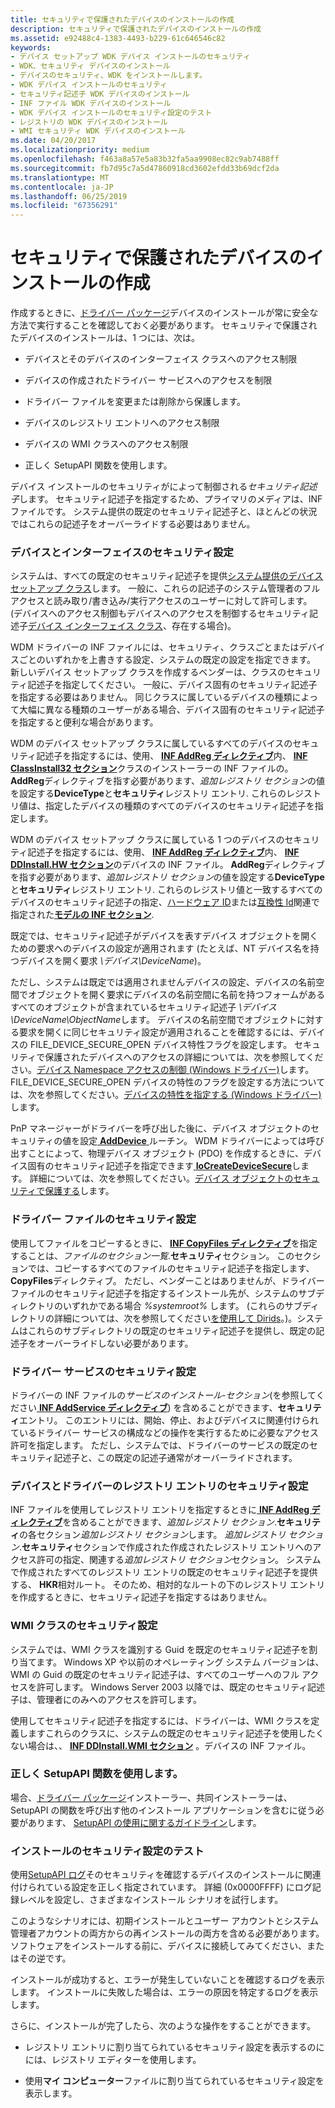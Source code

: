 ```yaml
---
title: セキュリティで保護されたデバイスのインストールの作成
description: セキュリティで保護されたデバイスのインストールの作成
ms.assetid: e92488c4-1383-4493-b229-61c646546c82
keywords:
- デバイス セットアップ WDK デバイス インストールのセキュリティ
- WDK、セキュリティ デバイスのインストール
- デバイスのセキュリティ、WDK をインストールします。
- WDK デバイス インストールのセキュリティ
- セキュリティ記述子 WDK デバイスのインストール
- INF ファイル WDK デバイスのインストール
- WDK デバイス インストールのセキュリティ設定のテスト
- レジストリの WDK デバイスのインストール
- WMI セキュリティ WDK デバイスのインストール
ms.date: 04/20/2017
ms.localizationpriority: medium
ms.openlocfilehash: f463a8a57e5a83b32fa5aa9908ec82c9ab7488ff
ms.sourcegitcommit: fb7d95c7a5d47860918cd3602efdd33b69dcf2da
ms.translationtype: MT
ms.contentlocale: ja-JP
ms.lasthandoff: 06/25/2019
ms.locfileid: "67356291"
---
```

# <a name="creating-secure-device-installations"></a>セキュリティで保護されたデバイスのインストールの作成





作成するときに、[ドライバー パッケージ](driver-packages.md)デバイスのインストールが常に安全な方法で実行することを確認しておく必要があります。 セキュリティで保護されたデバイスのインストールは、1 つには、次は。

-   デバイスとそのデバイスのインターフェイス クラスへのアクセス制限

-   デバイスの作成されたドライバー サービスへのアクセスを制限

-   ドライバー ファイルを変更または削除から保護します。

-   デバイスのレジストリ エントリへのアクセス制限

-   デバイスの WMI クラスへのアクセス制限

-   正しく SetupAPI 関数を使用します。

デバイス インストールのセキュリティがによって制御される*セキュリティ記述子*します。 セキュリティ記述子を指定するため、プライマリのメディアは、INF ファイルです。 システム提供の既定のセキュリティ記述子と、ほとんどの状況ではこれらの記述子をオーバーライドする必要はありません。

### <a name="security-settings-for-devices-and-interfaces"></a>デバイスとインターフェイスのセキュリティ設定

システムは、すべての既定のセキュリティ記述子を提供[システム提供のデバイス セットアップ クラス](https://docs.microsoft.com/previous-versions/ff553419(v=vs.85))します。 一般に、これらの記述子のシステム管理者のフル アクセスと読み取り/書き込み/実行アクセスのユーザーに対して許可します。 (デバイスへのアクセス制御もデバイスへのアクセスを制御するセキュリティ記述子[デバイス インターフェイス クラス](device-interface-classes.md)、存在する場合)。

WDM ドライバーの INF ファイルには、セキュリティ、クラスごとまたはデバイスごとのいずれかを上書きする設定、システムの既定の設定を指定できます。 新しいデバイス セットアップ クラスを作成するベンダーは、クラスのセキュリティ記述子を指定してください。 一般に、デバイス固有のセキュリティ記述子を指定する必要はありません。 同じクラスに属しているデバイスの種類によって大幅に異なる種類のユーザーがある場合、デバイス固有のセキュリティ記述子を指定すると便利な場合があります。

WDM のデバイス セットアップ クラスに属しているすべてのデバイスのセキュリティ記述子を指定するには、使用、 [ **INF AddReg ディレクティブ**](inf-addreg-directive.md)内、 [ **INF ClassInstall32 セクション**](inf-classinstall32-section.md)クラスのインストーラーの INF ファイルの。 **AddReg**ディレクティブを指す必要があります、*追加レジストリ セクション*の値を設定する**DeviceType**と**セキュリティ**レジストリ エントリ. これらのレジストリ値は、指定したデバイスの種類のすべてのデバイスのセキュリティ記述子を指定します。

WDM のデバイス セットアップ クラスに属している 1 つのデバイスのセキュリティ記述子を指定するには、使用、 [ **INF AddReg ディレクティブ**](inf-addreg-directive.md)内、 [ **INF DDInstall.HW セクション**](inf-ddinstall-hw-section.md)のデバイスの INF ファイル。 **AddReg**ディレクティブを指す必要があります、*追加レジストリ セクション*の値を設定する**DeviceType**と**セキュリティ**レジストリ エントリ. これらのレジストリ値と一致するすべてのデバイスのセキュリティ記述子の指定、[ハードウェア ID](hardware-ids.md)または[互換性 Id](compatible-ids.md)関連で指定された[**モデルの INF セクション**](inf-models-section.md).

既定では、セキュリティ記述子がデバイスを表すデバイス オブジェクトを開くための要求へのデバイスの設定が適用されます (たとえば、NT デバイス名を持つデバイスを開く要求 *\\デバイス\\DeviceName*)。

ただし、システムは既定では適用されませんデバイスの設定、デバイスの名前空間でオブジェクトを開く要求にデバイスの名前空間に名前を持つフォームがあるすべてのオブジェクトが含まれているセキュリティ記述子 *\\デバイス\\DeviceName\\ObjectName*します。 デバイスの名前空間でオブジェクトに対する要求を開くに同じセキュリティ設定が適用されることを確認するには、デバイスの FILE_DEVICE_SECURE_OPEN デバイス特性フラグを設定します。 セキュリティで保護されたデバイスへのアクセスの詳細については、次を参照してください。[デバイス Namespace アクセスの制御 (Windows ドライバー)](https://docs.microsoft.com/windows-hardware/drivers/kernel/controlling-device-namespace-access)します。 FILE_DEVICE_SECURE_OPEN デバイスの特性のフラグを設定する方法については、次を参照してください。[デバイスの特性を指定する (Windows ドライバー)](https://docs.microsoft.com/windows-hardware/drivers/kernel/specifying-device-characteristics)します。

PnP マネージャーがドライバーを呼び出した後に、デバイス オブジェクトのセキュリティの値を設定[ **AddDevice** ](https://docs.microsoft.com/windows-hardware/drivers/ddi/content/wdm/nc-wdm-driver_add_device)ルーチン。 WDM ドライバーによっては呼び出すことによって、物理デバイス オブジェクト (PDO) を作成するときに、デバイス固有のセキュリティ記述子を指定できます[ **IoCreateDeviceSecure**](https://docs.microsoft.com/windows-hardware/drivers/ddi/content/wdmsec/nf-wdmsec-wdmlibiocreatedevicesecure)します。 詳細については、次を参照してください。[デバイス オブジェクトのセキュリティで保護する](https://docs.microsoft.com/windows-hardware/drivers/kernel/securing-device-objects)します。

### <a name="security-settings-for-driver-files"></a>ドライバー ファイルのセキュリティ設定

使用してファイルをコピーするときに、 [ **INF CopyFiles ディレクティブ**](inf-copyfiles-directive.md)を指定することは、*ファイルのセクション一覧*.**セキュリティ**セクション。 このセクションでは、コピーするすべてのファイルのセキュリティ記述子を指定します、 **CopyFiles**ディレクティブ。 ただし、ベンダーことはありませんが、ドライバー ファイルのセキュリティ記述子を指定するインストール先が、システムのサブディレクトリのいずれかである場合 *%systemroot%* します。 (これらのサブディレクトリの詳細については、次を参照してください[を使用して Dirids](using-dirids.md)。)。システムはこれらのサブディレクトリの既定のセキュリティ記述子を提供し、既定の記述子をオーバーライドしない必要があります。

### <a name="security-settings-for-driver-services"></a>ドライバー サービスのセキュリティ設定

ドライバーの INF ファイルの*サービスのインストール-セクション*(を参照してください[ **INF AddService ディレクティブ**](inf-addservice-directive.md)) を含めることができます、**セキュリティ**エントリ。 このエントリには、開始、停止、およびデバイスに関連付けられているドライバー サービスの構成などの操作を実行するために必要なアクセス許可を指定します。 ただし、システムでは、ドライバーのサービスの既定のセキュリティ記述子と、この既定の記述子通常がオーバーライドされます。

### <a name="security-settings-for-device-and-driver-registry-entries"></a>デバイスとドライバーのレジストリ エントリのセキュリティ設定

INF ファイルを使用してレジストリ エントリを指定するときに[ **INF AddReg ディレクティブ**](inf-addreg-directive.md)を含めることができます、*追加レジストリ セクション*.**セキュリティ**の各セクション*追加レジストリ セクション*します。 *追加レジストリ セクション*.**セキュリティ**セクションで作成された作成されたレジストリ エントリへのアクセス許可の指定、関連する*追加レジストリ セクション*セクション。 システムで作成されたすべてのレジストリ エントリの既定のセキュリティ記述子を提供する、 **HKR**相対ルート。 そのため、相対的なルートの下のレジストリ エントリを作成するときに、セキュリティ記述子を指定するはありません。

### <a name="security-settings-for-wmi-classes"></a>WMI クラスのセキュリティ設定

システムでは、WMI クラスを識別する Guid を既定のセキュリティ記述子を割り当てます。 Windows XP や以前のオペレーティング システム バージョンは、WMI の Guid の既定のセキュリティ記述子は、すべてのユーザーへのフル アクセスを許可します。 Windows Server 2003 以降では、既定のセキュリティ記述子は、管理者にのみへのアクセスを許可します。

使用してセキュリティ記述子を指定するには、ドライバーは、WMI クラスを定義しますこれらのクラスに、システムの既定のセキュリティ記述子を使用したくない場合は、、 [ **INF DDInstall.WMI セクション**](inf-ddinstall-wmi-section.md) 。デバイスの INF ファイル。

### <a name="using-setupapi-functions-correctly"></a>正しく SetupAPI 関数を使用します。

場合、[ドライバー パッケージ](driver-packages.md)インストーラー、共同インストーラーは、SetupAPI の関数を呼び出す他のインストール アプリケーションを含むに従う必要があります、 [SetupAPI の使用に関するガイドライン](guidelines-for-using-setupapi.md)します。

### <a href="" id="testing-installation-security-settings-"></a>インストールのセキュリティ設定のテスト

使用[SetupAPI ログ](setupapi-logging--windows-server-2003--windows-xp--and-windows-2000-.md)そのセキュリティを確認するデバイスのインストールに関連付けられている設定を正しく指定されています。 詳細 (0x0000FFFF) にログ記録レベルを設定し、さまざまなインストール シナリオを試行します。

このようなシナリオには、初期インストールとユーザー アカウントとシステム管理者アカウントの両方からの再インストールの両方を含める必要があります。 ソフトウェアをインストールする前に、デバイスに接続してみてください、またはその逆です。

インストールが成功すると、エラーが発生していないことを確認するログを表示します。 インストールに失敗した場合は、エラーの原因を特定するログを表示します。

さらに、インストールが完了したら、次のような操作をすることができます。

-   レジストリ エントリに割り当てられているセキュリティ設定を表示するのにには、レジストリ エディターを使用します。

-   使用**マイ コンピューター**ファイルに割り当てられているセキュリティ設定を表示します。

 

 





